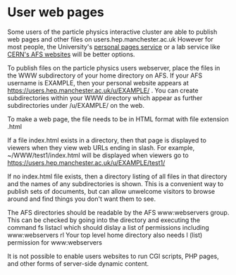 # User web pages

Some users of the particle physics interactive cluster are able to publish web pages and other 
files on users.hep.manchester.ac.uk However for most people, the University's 
[personal pages service](https://personalpages.manchester.ac.uk/personalwebpages.html) or a 
lab service like 
[CERN's AFS websites](https://espace.cern.ch/webservices-help/websitemanagement/ConfiguringAFSSites/Pages/PermissionsforyourAFSfolder.aspx)
will be better options.

To publish files on the particle physics users webserver, place the files in the WWW subdirectory 
of your home directory on AFS. If your AFS username is EXAMPLE, then your personal website 
appears at https://users.hep.manchester.ac.uk/u/EXAMPLE/ . You can create subdirectories 
within your WWW directory which appear as further subdirectories under /u/EXAMPLE/ on 
the web. 

To make a web page, the file needs to be in HTML format with file extension .html 

If a file index.html exists in a directory, then that page is displayed to viewers when
they view web URLs ending in slash. For example, ~/WWW/test1/index.html will be displayed
when viewers go to https://users.hep.manchester.ac.uk/u/EXAMPLE/test1/ 

If no index.html file exists, then a directory listing of all files in that directory and 
the names of any subdirectories is shown. This is a convenient way to publish sets of 
documents, but can allow unwelcome visitors to browse around and find things you don't want 
them to see.

The AFS directories should be readable by the AFS www:webservers group. This can be checked
by going into the directory and executing the command fs listacl which should dislay a list 
of permissions including   www:webservers rl   Your top level home directory also needs l 
(list) permission for www:webservers 

It is not possible to enable users websites to run CGI scripts, PHP pages, and other forms of
server-side dynamic content. 
